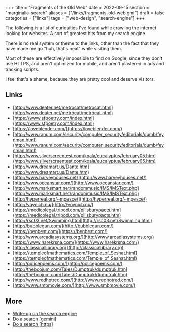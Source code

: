 +++
title = "Fragments of the  Old Web"
date = 2022-09-15
section = "marginalia-search"
aliases = ["/links/fragments-old-web.gmi"]
draft = false
categories = ["links"]
tags = ["web-design", "search-engine"]
+++


The following is a list of curiosities I've found while crawling the internet looking for websites. A sort of greatest hits from my search engine.

There is no real system or theme to the links, other than the fact that they have made me go "huh, that's neat" while visiting them.

Most of these are effectively impossible to find on Google, since they don't use HTTPS, and aren't optimized for mobile, and aren't plastered in ads and tracking scripts.

I feel that's a shame, because they are pretty cool and deserve visitors.

## Links

* [http://www.deater.net/metrocat/metrocat.html](http://www.deater.net/metrocat/metrocat.html)
* [https://www.sfpoetry.com/index.html](https://www.sfpoetry.com/index.html)
* [https://loveblender.com/](https://loveblender.com/)
* [http://www.ranum.com/security/computer_security/editorials/dumb/feynman.html](http://www.ranum.com/security/computer_security/editorials/dumb/feynman.html)
* [http://www.silverscreentest.com/koala/eucalyptus/february05.htm](http://www.silverscreentest.com/koala/eucalyptus/february05.htm)
* [http://www.dreamart.us/Dante.htm](http://www.dreamart.us/Dante.htm)
* [http://www.harveyhouses.net/](http://www.harveyhouses.net/)
* [http://www.oceanstar.com/](http://www.oceanstar.com/)
* [http://www.marksmart.net/randommusic/IMS/IMSText.php](http://www.marksmart.net/randommusic/IMS/IMSText.php)
* [http://hyperreal.org/~mpesce/](http://hyperreal.org/~mpesce/)
* [http://voynich.nu/](http://voynich.nu/)
* [https://medicolegal.tripod.com/pillsburypacts.htm](https://medicolegal.tripod.com/pillsburypacts.htm)
* [http://rsc03.net/Swimming.html](http://rsc03.net/Swimming.html)
* [http://bubblegun.com/](http://bubblegun.com/)
* [https://benbest.com/](https://benbest.com/)
* [http://www.arcadiasystems.org/](http://www.arcadiasystems.org/)
* [https://www.harekrsna.com/](https://www.harekrsna.com/)
* [http://classicallibrary.org](http://classicallibrary.org)
* [https://templeofmathematics.com/Temple_of_Seshat.html](https://templeofmathematics.com/Temple_of_Seshat.html)
* [http://policepoems.com/](http://policepoems.com/)
* [http://theboojum.com/Tales/Dumptruk/dumptruk.htm](http://theboojum.com/Tales/Dumptruk/dumptruk.htm)
* [http://www.redhotred.com/](http://www.redhotred.com/)
* [http://www.smbmovie.com/](http://www.smbmovie.com/)

## More

* [Write-up on the search engine](/log/01-astrolabe.gmi)
* [Do a search [gemini]](gemini://marginalia.nu/search?astrolabe)
* [Do a search [https]](https://search.marginalia.nu)

